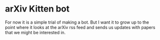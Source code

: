 # arXiv Kitten bot

For now it is a simple trial of making a bot. But I want it to grow up to the
point where it looks at the arXiv rss feed and sends us updates with papers
that we might be interested in.
